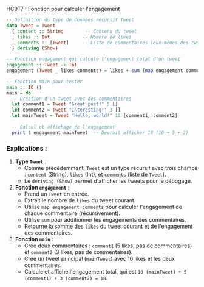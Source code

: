 HC9T7 : Fonction pour calculer l'engagement
```haskell
-- Définition du type de données récursif Tweet
data Tweet = Tweet
  { content :: String        -- Contenu du tweet
  , likes :: Int            -- Nombre de likes
  , comments :: [Tweet]     -- Liste de commentaires (eux-mêmes des tweets)
  } deriving (Show)

-- Fonction engagement qui calcule l'engagement total d'un tweet
engagement :: Tweet -> Int
engagement (Tweet _ likes comments) = likes + sum (map engagement comments)

-- Fonction main pour tester
main :: IO ()
main = do
  -- Création d'un tweet avec des commentaires
  let comment1 = Tweet "Great post!" 5 []
  let comment2 = Tweet "Interesting!" 3 []
  let mainTweet = Tweet "Hello, world!" 10 [comment1, comment2]
  
  -- Calcul et affichage de l'engagement
  print $ engagement mainTweet  -- Devrait afficher 18 (10 + 5 + 3)
```

### Explications :
1. **Type `Tweet`** :
   - Comme précédemment, `Tweet` est un type récursif avec trois champs : `content` (String), `likes` (Int), et `comments` (liste de `Tweet`).
   - Le `deriving (Show)` permet d'afficher les tweets pour le débogage.
2. **Fonction `engagement`** :
   - Prend un `Tweet` en entrée.
   - Extrait le nombre de `likes` du tweet courant.
   - Utilise `map engagement comments` pour calculer l'engagement de chaque commentaire (récursivement).
   - Utilise `sum` pour additionner les engagements des commentaires.
   - Retourne la somme des `likes` du tweet courant et de l'engagement des commentaires.
3. **Fonction `main`** :
   - Crée deux commentaires : `comment1` (5 likes, pas de commentaires) et `comment2` (3 likes, pas de commentaires).
   - Crée un tweet principal (`mainTweet`) avec 10 likes et les deux commentaires.
   - Calcule et affiche l'engagement total, qui est `10 (mainTweet) + 5 (comment1) + 3 (comment2) = 18`.

